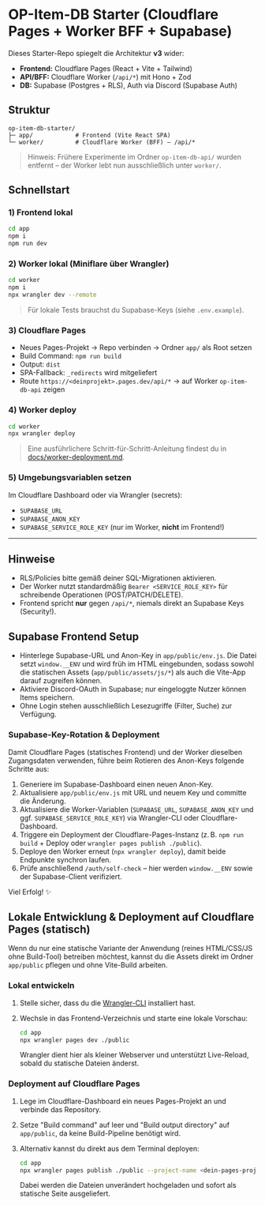 # OP-Item-DB Starter (Cloudflare Pages + Worker BFF + Supabase)

Dieses Starter-Repo spiegelt die Architektur **v3** wider:
- **Frontend:** Cloudflare Pages (React + Vite + Tailwind)
- **API/BFF:** Cloudflare Worker (`/api/*`) mit Hono + Zod
- **DB:** Supabase (Postgres + RLS), Auth via Discord (Supabase Auth)

## Struktur
```
op-item-db-starter/
├─ app/            # Frontend (Vite React SPA)
└─ worker/         # Cloudflare Worker (BFF) – /api/*
```

> Hinweis: Frühere Experimente im Ordner `op-item-db-api/` wurden entfernt – der Worker lebt nun ausschließlich unter `worker/`.

## Schnellstart

### 1) Frontend lokal
```bash
cd app
npm i
npm run dev
```

### 2) Worker lokal (Miniflare über Wrangler)
```bash
cd worker
npm i
npx wrangler dev --remote
```

> Für lokale Tests brauchst du Supabase-Keys (siehe `.env.example`).

### 3) Cloudflare Pages
- Neues Pages-Projekt → Repo verbinden → Ordner `app/` als Root setzen
- Build Command: `npm run build`
- Output: `dist`
- SPA-Fallback: `_redirects` wird mitgeliefert
- Route `https://<deinprojekt>.pages.dev/api/*` → auf Worker `op-item-db-api` zeigen

### 4) Worker deploy
```bash
cd worker
npx wrangler deploy
```

> Eine ausführlichere Schritt-für-Schritt-Anleitung findest du in [docs/worker-deployment.md](docs/worker-deployment.md).

### 5) Umgebungsvariablen setzen
Im Cloudflare Dashboard oder via Wrangler (secrets):
- `SUPABASE_URL`
- `SUPABASE_ANON_KEY`
- `SUPABASE_SERVICE_ROLE_KEY` (nur im Worker, **nicht** im Frontend!)

---

## Hinweise
- RLS/Policies bitte gemäß deiner SQL-Migrationen aktivieren.
- Der Worker nutzt standardmäßig `Bearer <SERVICE_ROLE_KEY>` für schreibende Operationen (POST/PATCH/DELETE).
- Frontend spricht **nur** gegen `/api/*`, niemals direkt an Supabase Keys (Security!).

## Supabase Frontend Setup
- Hinterlege Supabase-URL und Anon-Key in `app/public/env.js`. Die Datei setzt `window.__ENV` und wird früh im HTML eingebunden, sodass sowohl die statischen Assets (`app/public/assets/js/*`) als auch die Vite-App darauf zugreifen können.
- Aktiviere Discord-OAuth in Supabase; nur eingeloggte Nutzer können Items speichern.
- Ohne Login stehen ausschließlich Lesezugriffe (Filter, Suche) zur Verfügung.

### Supabase-Key-Rotation & Deployment
Damit Cloudflare Pages (statisches Frontend) und der Worker dieselben Zugangsdaten verwenden, führe beim Rotieren des Anon-Keys folgende Schritte aus:

1. Generiere im Supabase-Dashboard einen neuen Anon-Key.
2. Aktualisiere `app/public/env.js` mit URL und neuem Key und committe die Änderung.
3. Aktualisiere die Worker-Variablen (`SUPABASE_URL`, `SUPABASE_ANON_KEY` und ggf. `SUPABASE_SERVICE_ROLE_KEY`) via Wrangler-CLI oder Cloudflare-Dashboard.
4. Triggere ein Deployment der Cloudflare-Pages-Instanz (z. B. `npm run build` + Deploy oder `wrangler pages publish ./public`).
5. Deploye den Worker erneut (`npx wrangler deploy`), damit beide Endpunkte synchron laufen.
6. Prüfe anschließend `/auth/self-check` – hier werden `window.__ENV` sowie der Supabase-Client verifiziert.

Viel Erfolg! ✨

## Lokale Entwicklung & Deployment auf Cloudflare Pages (statisch)

Wenn du nur eine statische Variante der Anwendung (reines HTML/CSS/JS ohne Build-Tool) betreiben möchtest, kannst du die Assets direkt im Ordner `app/public` pflegen und ohne Vite-Build arbeiten.

### Lokal entwickeln

1. Stelle sicher, dass du die [Wrangler-CLI](https://developers.cloudflare.com/workers/wrangler/install-and-update/) installiert hast.
2. Wechsle in das Frontend-Verzeichnis und starte eine lokale Vorschau:

   ```bash
   cd app
   npx wrangler pages dev ./public
   ```

   Wrangler dient hier als kleiner Webserver und unterstützt Live-Reload, sobald du statische Dateien änderst.

### Deployment auf Cloudflare Pages

1. Lege im Cloudflare-Dashboard ein neues Pages-Projekt an und verbinde das Repository.
2. Setze "Build command" auf leer und "Build output directory" auf `app/public`, da keine Build-Pipeline benötigt wird.
3. Alternativ kannst du direkt aus dem Terminal deployen:

   ```bash
   cd app
   npx wrangler pages publish ./public --project-name <dein-pages-projekt>
   ```

   Dabei werden die Dateien unverändert hochgeladen und sofort als statische Seite ausgeliefert.
